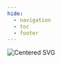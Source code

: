 ```yaml
---
hide:
  - navigation
  - toc
  - footer
---
```


<div class="svg-container">
    <img src="theme/fabric.svg" alt="Centered SVG">
</div>

<link rel="stylesheet" href="/landing-page.css">
